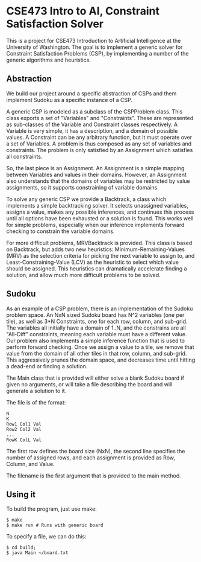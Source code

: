 # CSE473 Intro to AI, Constraint Satisfaction Solver #

This is a project for CSE473 Introduction to Artificial Intelligence at the University of Washington.
The goal is to implement a generic solver for Constraint Satisfaction Problems (CSP), by implementing
a number of the generic algorithms and heuristics.

## Abstraction ##

We build our project around a specific abstraction of CSPs and them implement Sudoku
as a specific instance of a CSP.

A generic CSP is modeled as a subclass of the CSPProblem class. This class exports
a set of "Variables" and "Constraints". These are represented as sub-classes of the
Variable and Constraint classes respectively. A Variable is very simple, it has a description,
and a domain of possible values. A Constraint can be any arbitrary function, but it must operate
over a set of Variables. A problem is thus composed as any set of variables and constraints.
The problem is only satisfied by an Assignment which satisfies all constraints.

So, the last piece is an Assignment. An Assignment is a simple mapping between Variables
and values in their domains. However, an Assignment also understands that the domains
of variables may be restricted by value assignments, so it supports constraining of variable
domains.

To solve any generic CSP we provide a Backtrack, a class which implements a simple backtracking
solver. It selects unassigned variables, assigns a value, makes any possible inferences, and
continues this process until all options have been exhausted or a solution is found. This works
well for simple problems, especially when our inference implements forward checking to constrain
the variable domains.

For more difficult problems, MRVBacktrack is provided. This class is based on Backtrack, but
adds two new heuristics: Minimum-Remaining-Values (MRV) as the selection criteria for picking
the next variable to assign to, and Least-Constraining-Value (LCV) as the heuristic to select
which value should be assigned. This heuristics can dramatically accelerate finding a solution,
and allow much more difficult problems to be solved.

## Sudoku ##

As an example of a CSP problem, there is an implementation of the Sudoku problem space.
An NxN sized Sudoku board has N^2 variables (one per tile), as well as 3*N Constraints,
one for each row, column, and sub-grid. The variables all initially have a domain of 1..N,
and the constrains are all "All-Diff" constraints, meaning each variable must have a different
value. Our problem also implements a simple inference function that is used to perform forward
checking. Once we assign a value to a tile, we remove that value from the domain of all other tiles
in that row, column, and sub-grid. This aggressively prunes the domain space, and decreases time
until hitting a dead-end or finding a solution.

The Main class that is provided will either solve a blank Sudoku board if given no arguments,
or will take a file describing the board and will generate a solution to it.

The file is of the format:

    N
    K
    Row1 Col1 Val
    Row2 Col2 Val
    ...
    RowK ColL Val
    
The first row defines the board size (NxN), the second line specifies the number
of assigned rows, and each assignment is provided as Row, Column, and Value.

The filename is the first argument that is provided to the main method.

## Using it ##

To build the program, just use make:

    $ make
    $ make run # Runs with generic board
    
To specify a file, we can do this:

    $ cd build;
    $ java Main ~/board.txt




